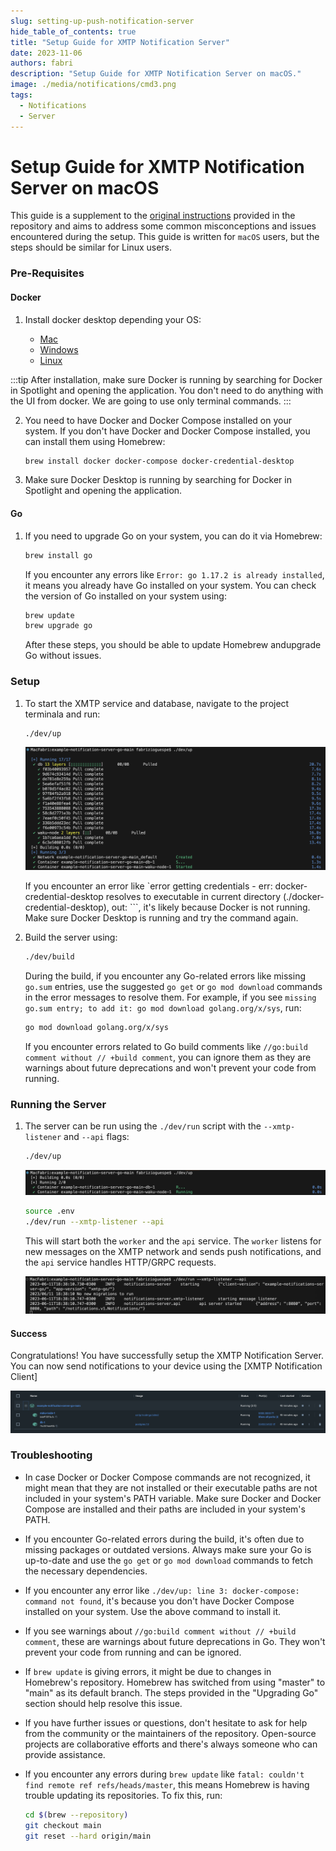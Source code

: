 ```yaml
---
slug: setting-up-push-notification-server
hide_table_of_contents: true
title: "Setup Guide for XMTP Notification Server"
date: 2023-11-06
authors: fabri
description: "Setup Guide for XMTP Notification Server on macOS."
image: ./media/notifications/cmd3.png
tags:
  - Notifications
  - Server
---
```


# Setup Guide for XMTP Notification Server on macOS

This guide is a supplement to the [original instructions](https://github.com/xmtp/example-notification-server-go/blob/np/export-kotlin-proto-code/README.md#local-setup) provided in the repository and aims to address some common misconceptions and issues encountered during the setup. This guide is written for `macOS` users, but the steps should be similar for Linux users.

<!--truncate-->

### Pre-Requisites

#### Docker

1. Install docker desktop depending your OS:

   - [Mac](https://docs.docker.com/docker-for-mac/install/)
   - [Windows](https://docs.docker.com/docker-for-windows/install/)
   - [Linux](https://docs.docker.com/engine/install/)

:::tip
After installation, make sure Docker is running by searching for Docker in Spotlight and opening the application. You don't need to do anything with the UI from docker. We are going to use only terminal commands.
:::

2. You need to have Docker and Docker Compose installed on your system. If you don't have Docker and Docker Compose installed, you can install them using Homebrew:

   ```bash
   brew install docker docker-compose docker-credential-desktop
   ```

3. Make sure Docker Desktop is running by searching for Docker in Spotlight and opening the application.

#### Go

1. If you need to upgrade Go on your system, you can do it via Homebrew:

   ```bash
   brew install go
   ```

   If you encounter any errors like `Error: go 1.17.2 is already installed`, it means you already have Go installed on your system. You can check the version of Go installed on your system using:

   ```bash
   brew update
   brew upgrade go
   ```

   After these steps, you should be able to update Homebrew andupgrade Go without issues.

### Setup

1. To start the XMTP service and database, navigate to the project terminala and run:

   ```bash
   ./dev/up
   ```

   ![](./media/notifications/cmd1.png)

   If you encounter an error like `error getting credentials - err: docker-credential-desktop resolves to executable in current directory (./docker-credential-desktop), out: ```, it's likely because Docker is not running. Make sure Docker Desktop is running and try the command again.

2. Build the server using:
   ```bash
   ./dev/build
   ```
   During the build, if you encounter any Go-related errors like missing `go.sum` entries, use the suggested `go get` or `go mod download` commands in the error messages to resolve them. For example, if you see `missing go.sum entry; to add it: go mod download golang.org/x/sys`, run:
   ```bash
   go mod download golang.org/x/sys
   ```
   If you encounter errors related to Go build comments like `//go:build comment without // +build comment`, you can ignore them as they are warnings about future deprecations and won't prevent your code from running.

### Running the Server

1. The server can be run using the `./dev/run` script with the `--xmtp-listener` and `--api` flags:

   ```bash
   ./dev/up
   ```

   ![](./media/notifications/cmd2.png)

   ```bash
   source .env
   ./dev/run --xmtp-listener --api
   ```

   This will start both the `worker` and the `api` service. The `worker` listens for new messages on the XMTP network and sends push notifications, and the `api` service handles HTTP/GRPC requests.

   ![](./media/notifications/cmd3.png)

#### Success

Congratulations! You have successfully setup the XMTP Notification Server. You can now send notifications to your device using the [XMTP Notification Client]

![](./media/notifications/cmd4.png)

### Troubleshooting

- In case Docker or Docker Compose commands are not recognized, it might mean that they are not installed or their executable paths are not included in your system's PATH variable. Make sure Docker and Docker Compose are installed and their paths are included in your system's PATH.

- If you encounter Go-related errors during the build, it's often due to missing packages or outdated versions. Always make sure your Go is up-to-date and use the `go get` or `go mod download` commands to fetch the necessary dependencies.

- If you encounter any error like `./dev/up: line 3: docker-compose: command not found`, it's because you don't have Docker Compose installed on your system. Use the above command to install it.

- If you see warnings about `//go:build comment without // +build comment`, these are warnings about future deprecations in Go. They won't prevent your code from running and can be ignored.

- If `brew update` is giving errors, it might be due to changes in Homebrew's repository. Homebrew has switched from using "master" to "main" as its default branch. The steps provided in the "Upgrading Go" section should help resolve this issue.

- If you have further issues or questions, don't hesitate to ask for help from the community or the maintainers of the repository. Open-source projects are collaborative efforts and there's always someone who can provide assistance.
- If you encounter any errors during `brew update` like `fatal: couldn't find remote ref refs/heads/master`, this means Homebrew is having trouble updating its repositories. To fix this, run:
  ```bash
  cd $(brew --repository)
  git checkout main
  git reset --hard origin/main
  ```
